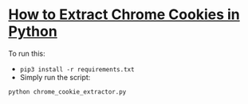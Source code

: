 # [How to Extract Chrome Cookies in Python](https://www.thepythoncode.com/article/extract-chrome-cookies-python)
To run this:
- `pip3 install -r requirements.txt`
- Simply run the script:
```
python chrome_cookie_extractor.py
```